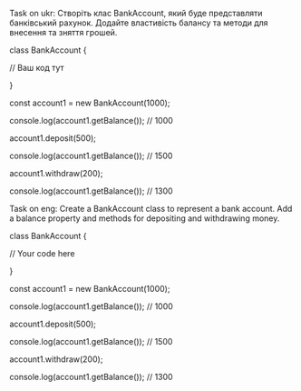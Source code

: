 Task on ukr:
Створіть клас BankAccount, який буде представляти банківський рахунок. Додайте властивість балансу та методи для внесення та зняття грошей.

class BankAccount {

// Ваш код тут

}

const account1 = new BankAccount(1000);

console.log(account1.getBalance()); // 1000

account1.deposit(500);

console.log(account1.getBalance()); // 1500

account1.withdraw(200);

console.log(account1.getBalance()); // 1300

Task on eng:
Create a BankAccount class to represent a bank account. Add a balance property and methods for depositing and withdrawing money.

class BankAccount {

// Your code here

}

const account1 = new BankAccount(1000);

console.log(account1.getBalance()); // 1000

account1.deposit(500);

console.log(account1.getBalance()); // 1500

account1.withdraw(200);

console.log(account1.getBalance()); // 1300